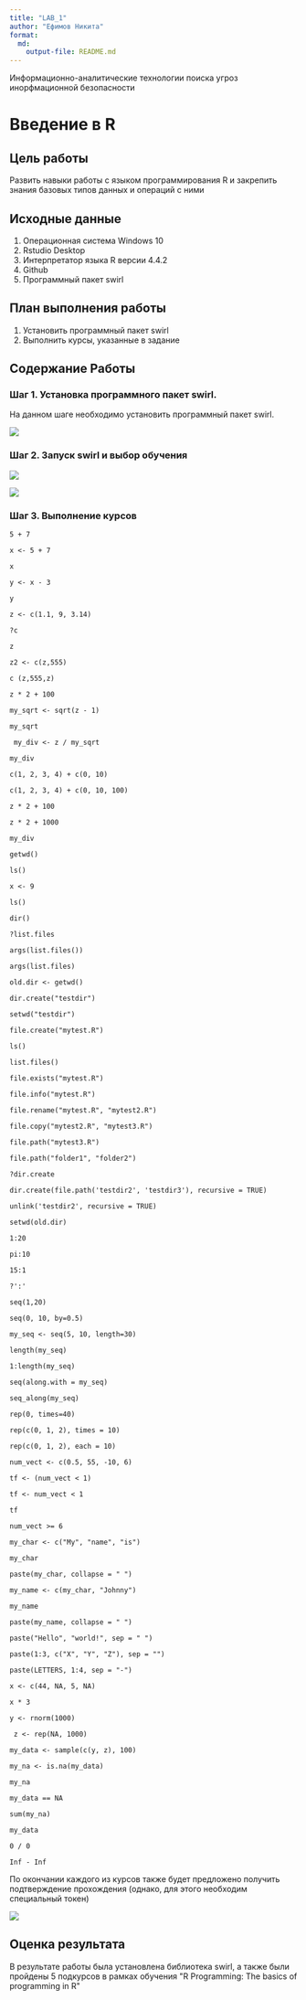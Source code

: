 ```yaml
---
title: "LAB_1"
author: "Ефимов Никита"
format: 
  md:
    output-file: README.md
---
```


Информационно-аналитические технологии поиска угроз инорфмационной безопасности

# Введение в R

## Цель работы

Развить навыки работы с языком программирования R и закрепить знания базовых типов данных и операций с ними

## Исходные данные

1.  Операционная система Windows 10
2.  Rstudio Desktop
3.  Интерпретатор языка R версии 4.4.2
4.  Github
5.  Программный пакет swirl

## План выполнения работы

1.  Установить программный пакет swirl
2.  Выполнить курсы, указанные в задание

## Содержание Работы

### Шаг 1. Установка программного пакет swirl.

На данном шаге необходимо установить программный пакет swirl.

![](./Images/1.png)

### Шаг 2. Запуск swirl и выбор обучения

![](./Images/2.png)

![](./Images/3.png)

### Шаг 3. Выполнение курсов

```{r}
5 + 7
```

```{r}
x <- 5 + 7
```

```{r}
x
```

```{r}
y <- x - 3
```

```{r}
y
```

```{r}
z <- c(1.1, 9, 3.14)
```

```{r}
?c
```

```{r}
z
```

```{r}
z2 <- c(z,555)
```

```{r}
c (z,555,z)
```

```{r}
z * 2 + 100
```

```{r}
my_sqrt <- sqrt(z - 1)
```

```{r}
my_sqrt
```

```{r}
 my_div <- z / my_sqrt
```

```{r}
my_div
```

```{r}
c(1, 2, 3, 4) + c(0, 10)
```

```{r}
c(1, 2, 3, 4) + c(0, 10, 100)
```

```{r}
z * 2 + 100
```

```{r}
z * 2 + 1000
```

```{r}
my_div
```

```{r}
getwd()
```

```{r}
ls()
```

```{r}
x <- 9
```

```{r}
ls()
```

```{r}
dir()
```

```{r}
?list.files
```

```{r}
args(list.files())
```

```{r}
args(list.files)
```

```{r}
old.dir <- getwd()
```

```{r}
dir.create("testdir")
```

```{r}
setwd("testdir")
```

```{r}
file.create("mytest.R")
```

```{r}
ls()
```

```{r}
list.files()
```

```{r}
file.exists("mytest.R")
```

```{r}
file.info("mytest.R")
```

```{r}
file.rename("mytest.R", "mytest2.R")
```

```{r}
file.copy("mytest2.R", "mytest3.R")
```

```{r}
file.path("mytest3.R")
```

```{r}
file.path("folder1", "folder2")
```

```{r}
?dir.create
```

```{r}
dir.create(file.path('testdir2', 'testdir3'), recursive = TRUE)
```

```{r}
unlink('testdir2', recursive = TRUE)
```

```{r}
setwd(old.dir)
```

```{r}
1:20
```

```{r}
pi:10
```

```{r}
15:1
```

```{r}
?':'
```

```{r}
seq(1,20)
```

```{r}
seq(0, 10, by=0.5)
```

```{r}
my_seq <- seq(5, 10, length=30)
```

```{r}
length(my_seq)
```

```{r}
1:length(my_seq)
```

```{r}
seq(along.with = my_seq)
```

```{r}
seq_along(my_seq)
```

```{r}
rep(0, times=40)
```

```{r}
rep(c(0, 1, 2), times = 10)
```

```{r}
rep(c(0, 1, 2), each = 10)
```

```{r}
num_vect <- c(0.5, 55, -10, 6)
```

```{r}
tf <- (num_vect < 1)
```

```{r}
tf <- num_vect < 1
```

```{r}
tf
```

```{r}
num_vect >= 6
```

```{r}
my_char <- c("My", "name", "is")
```

```{r}
my_char
```

```{r}
paste(my_char, collapse = " ")
```

```{r}
my_name <- c(my_char, "Johnny")
```

```{r}
my_name
```

```{r}
paste(my_name, collapse = " ")
```

```{r}
paste("Hello", "world!", sep = " ")
```

```{r}
paste(1:3, c("X", "Y", "Z"), sep = "")
```

```{r}
paste(LETTERS, 1:4, sep = "-")
```

```{r}
x <- c(44, NA, 5, NA)
```

```{r}
x * 3
```

```{r}
y <- rnorm(1000)
```

```{r}
 z <- rep(NA, 1000)
```

```{r}
my_data <- sample(c(y, z), 100)
```

```{r}
my_na <- is.na(my_data)
```

```{r}
my_na
```

```{r}
my_data == NA
```

```{r}
sum(my_na)
```

```{r}
my_data
```

```{r}
0 / 0
```

```{r}
Inf - Inf
```

По окончании каждого из курсов также будет предложено получить подтверждение прохождения (однако, для этого необходим специальный токен)

![](./Images/4.png)

## Оценка результата

В результате работы была установлена библиотека swirl, а также были пройдены 5 подкурсов в рамках обучения "R Programming: The basics of programming in R"



